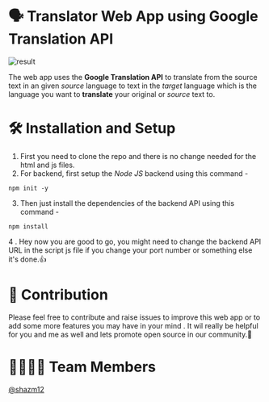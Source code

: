 # 🗣️ Translator Web App using Google Translation API

![result](https://user-images.githubusercontent.com/64892076/156219325-8307ad40-4467-4501-9511-12ddb699e72d.png)


The web app uses the **Google Translation API** to translate from the source text in an given *source* language to text in the *target* language which is the language you want to **translate** your original or *source* text to.


# 🛠️ Installation and Setup

1. First you need to clone the repo and there is no change needed for the html and js files.
2. For backend, first setup the *Node JS* backend using this command - 
``` console
npm init -y
```
3. Then just install the dependencies of the backend API using this command - 
``` console
npm install
```
4 . Hey now you are good to go, you might need to change the backend API URL in the script js file if you change your port number or something else it's done.👍

# 🤝  Contribution

Please feel free to contribute and raise issues to improve this web app or to add some more features you may have in your mind . It wil really be helpful for you and me as well and lets promote open source in our community.🙌

# 👩‍💻👨‍💻 Team Members

[@shazm12](https://github.com/shazm12)


